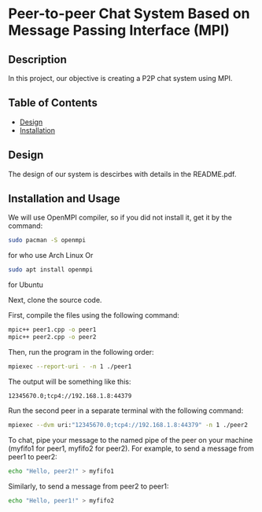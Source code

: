 # Peer-to-peer Chat System Based on Message Passing Interface (MPI)

## Description

In this project, our objective is creating a P2P chat system using MPI.

## Table of Contents

- [Design](#design)
- [Installation](#installation)
<!-- - [](#contributing)
- [License](#license) -->

## Design
The design of our system is descirbes with details in the README.pdf.

## Installation and Usage
We will use OpenMPI compiler, so if you did not install it, get it by the command:
```bash
sudo pacman -S openmpi
```
for who use Arch Linux
Or
```bash
sudo apt install openmpi
```
for Ubuntu

Next, clone the source code.

First, compile the files using the following command:
```bash
mpic++ peer1.cpp -o peer1
mpic++ peer2.cpp -o peer2
```

Then, run the program in the following order:
```bash
mpiexec --report-uri - -n 1 ./peer1
```
The output will be something like this:
```
12345670.0;tcp4://192.168.1.8:44379
```
Run the second peer in a separate terminal with the following command:
```bash
mpiexec --dvm uri:"12345670.0;tcp4://192.168.1.8:44379" -n 1 ./peer2
```

To chat, pipe your message to the named pipe of the peer on your machine (myfifo1 for peer1, myfifo2 for peer2).
For example, to send a message from peer1 to peer2:
```bash
echo "Hello, peer2!" > myfifo1
```
Similarly, to send a message from peer2 to peer1:
```bash
echo "Hello, peer1!" > myfifo2
```
